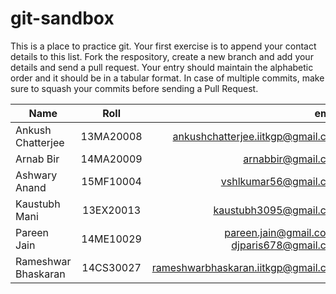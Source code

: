 # git-sandbox
This is a place to practice git. Your first exercise is to append your contact details to this list. Fork the respository, create a new branch and add your details and send a pull request. Your entry should maintain the alphabetic order and it should be in a tabular format. In case of multiple commits, make sure to squash your commits before sending a Pull Request. <br>

| Name        | Roll           | email  |
| ------------- |:-------------:| -----:|
|Ankush Chatterjee | 13MA20008      | ankushchatterjee.iitkgp@gmail.com  |
|Arnab Bir | 14MA20009      | arnabbir@gmail.com  |
|Ashwary Anand | 15MF10004  |  vshlkumar56@gmail.com |
|Kaustubh Mani     | 13EX20013      | kaustubh3095@gmail.com             |
|Pareen Jain       | 14ME10029      | pareen.jain@gmail.com / djparis678@gmail.com  |
|Rameshwar Bhaskaran | 14CS30027    | rameshwarbhaskaran.iitkgp@gmail.com |
